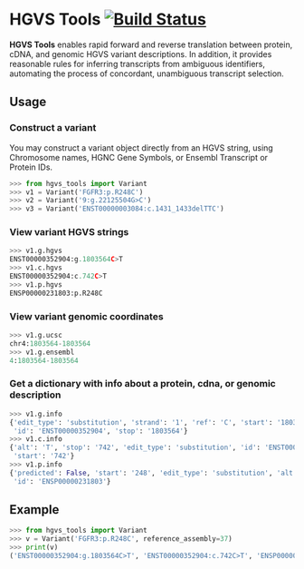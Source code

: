 # HGVS Tools [![Build Status](https://travis-ci.org/ahwagner/hgvstools.svg?branch=master)](https://travis-ci.org/ahwagner/hgvstools)

**HGVS Tools** enables rapid forward and reverse translation between protein, cDNA, and genomic HGVS variant
descriptions. In addition, it provides reasonable rules for inferring transcripts from ambiguous identifiers, automating the process of concordant, unambiguous transcript selection.

## Usage

### Construct a variant
You may construct a variant object directly from an HGVS string, using Chromosome names, HGNC Gene Symbols, or Ensembl
Transcript or Protein IDs.
```python
>>> from hgvs_tools import Variant
>>> v1 = Variant('FGFR3:p.R248C')
>>> v2 = Variant('9:g.22125504G>C')
>>> v3 = Variant('ENST00000003084:c.1431_1433delTTC')
```

### View variant HGVS strings
```python
>>> v1.g.hgvs
ENST00000352904:g.1803564C>T
>>> v1.c.hgvs
ENST00000352904:c.742C>T
>>> v1.p.hgvs
ENSP00000231803:p.R248C
```

### View variant genomic coordinates
```python
>>> v1.g.ucsc
chr4:1803564-1803564
>>> v1.g.ensembl
4:1803564-1803564
```

### Get a dictionary with info about a protein, cdna, or genomic description
```python
>>> v1.g.info
{'edit_type': 'substitution', 'strand': '1', 'ref': 'C', 'start': '1803564', 'chromosome': '4', 'alt': 'T',
 'id': 'ENST00000352904', 'stop': '1803564'}
>>> v1.c.info
{'alt': 'T', 'stop': '742', 'edit_type': 'substitution', 'id': 'ENST00000352904', 'ref': 'C', 'predicted': False, 
 'start': '742'}
>>> v1.p.info
{'predicted': False, 'start': '248', 'edit_type': 'substitution', 'alt': 'C', 'stop': '248', 'ref': 'R',
 'id': 'ENSP00000231803'}
```

## Example
```python
>>> from hgvs_tools import Variant
>>> v = Variant('FGFR3:p.R248C', reference_assembly=37)
>>> print(v)
('ENST00000352904:g.1803564C>T', 'ENST00000352904:c.742C>T', 'ENSP00000231803:p.R248C')
```

